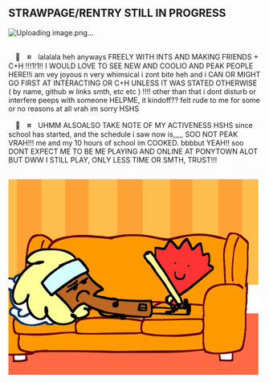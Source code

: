 ## STRAWPAGE/RENTRY STILL IN PROGRESS

![Uploading image.png…]([https://media.discordapp.net/attachments/1367450136774578199/1387256944061976686/73ec053f58b4036722aa9191f26ce4df.png?ex=68819935&is=688047b5&hm=3cb4662ad29e62a1b6588946316b4d5f930a93a335db643ed955a6d361e85006&=&format=webp&quality=lossless](https://github.com/fanielle/fanielle/blob/main/73ec053f58b4036722aa9191f26ce4df.png?raw=true))

##

　🪭　**⌗**　lalalala heh anyways FREELY WITH INTS AND MAKING FRIENDS + C+H !!!1!1!! I WOULD LOVE TO SEE NEW AND COOLIO AND PEAK PEOPLE HERE!!i am vey joyous n very whimsical i zont bite heh and i CAN OR MIGHT GO FIRST AT INTERACTING OR C+H UNLESS IT WAS STATED OTHERWISE ( by name, github w links smth, etc etc ) !!!! other than that i dont disturb or interfere peeps with someone HELPME, it kindoff?? felt rude to me for some or no reasons at all vrah im sorry HSHS

　🪭　**⌗**　UHMM ALSOALSO TAKE NOTE OF MY ACTIVENESS HSHS since school has started, and the schedule i saw now is,,,,, SOO NOT PEAK VRAH!!! me and my 10 hours of school im COOKED. bbbbut YEAH!! soo DONT EXPECT ME TO BE ME PLAYING AND ONLINE AT PONYTOWN ALOT BUT DWW I STILL PLAY, ONLY LESS TIME OR SMTH, TRUST!!! 
 
##
 
![image](https://github.com/fanielle/fanielle/blob/main/fan-paintbrush.gif?raw=true)
